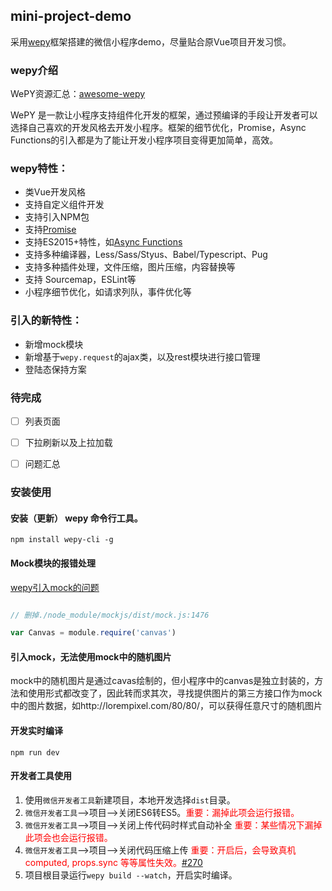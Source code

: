 ## mini-project-demo


采用[wepy](https://github.com/Tencent/wepy)框架搭建的微信小程序demo，尽量贴合原Vue项目开发习惯。


### wepy介绍

WePY资源汇总：[awesome-wepy](https://github.com/aben1188/awesome-wepy)

WePY 是一款让小程序支持组件化开发的框架，通过预编译的手段让开发者可以选择自己喜欢的开发风格去开发小程序。框架的细节优化，Promise，Async Functions的引入都是为了能让开发小程序项目变得更加简单，高效。


### wepy特性：

* 类Vue开发风格
* 支持自定义组件开发
* 支持引入NPM包
* 支持[Promise](https://github.com/wepyjs/wepy/wiki/wepy%E9%A1%B9%E7%9B%AE%E4%B8%AD%E4%BD%BF%E7%94%A8Promise)
* 支持ES2015+特性，如[Async Functions](https://github.com/wepyjs/wepy/wiki/wepy%E9%A1%B9%E7%9B%AE%E4%B8%AD%E4%BD%BF%E7%94%A8async-await)
* 支持多种编译器，Less/Sass/Styus、Babel/Typescript、Pug
* 支持多种插件处理，文件压缩，图片压缩，内容替换等
* 支持 Sourcemap，ESLint等
* 小程序细节优化，如请求列队，事件优化等


### 引入的新特性：

* 新增mock模块
* 新增基于`wepy.request`的ajax类，以及rest模块进行接口管理
* 登陆态保持方案


### 待完成

- [ ] 列表页面
- [ ] 下拉刷新以及上拉加载
- [ ] 问题汇总


### 安装使用

#### 安装（更新） wepy 命令行工具。

```console
npm install wepy-cli -g
```

#### Mock模块的报错处理

[wepy引入mock的问题](https://github.com/Tencent/wepy/issues/379)

```javascript

// 删掉./node_module/mockjs/dist/mock.js:1476

var Canvas = module.require('canvas')
```

#### 引入mock，无法使用mock中的随机图片

mock中的随机图片是通过cavas绘制的，但小程序中的canvas是独立封装的，方法和使用形式都改变了，因此转而求其次，寻找提供图片的第三方接口作为mock中的图片数据，如http://lorempixel.com/80/80/，可以获得任意尺寸的随机图片

#### 开发实时编译

```console
npm run dev
```

#### 开发者工具使用

1. 使用`微信开发者工具`新建项目，本地开发选择`dist`目录。
2. `微信开发者工具`-->项目-->关闭ES6转ES5。<font style="color:red">重要：漏掉此项会运行报错。</font>
3. `微信开发者工具`-->项目-->关闭上传代码时样式自动补全 <font style="color:red">重要：某些情况下漏掉此项会也会运行报错。</font>
4. `微信开发者工具`-->项目-->关闭代码压缩上传 <font style="color:red">重要：开启后，会导致真机computed, props.sync 等等属性失效。[#270](https://github.com/wepyjs/wepy/issues/270)</font>
5. 项目根目录运行`wepy build --watch`，开启实时编译。


